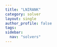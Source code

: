 ```yaml
---
title: "LNIRANK"
category: solver
layout: single
author_profile: false
tags: 
sidebar:
  nav: "solvers"
---
```

